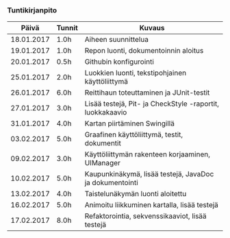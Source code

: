 ### Tuntikirjanpito
Päivä | Tunnit | Kuvaus
--------------- | ----- | ------
18.01.2017 | 1.0h | Aiheen suunnittelua
19.01.2017 | 1.0h | Repon luonti, dokumentoinnin aloitus
20.01.2017 | 0.5h | Githubin konfigurointi
25.01.2017 | 2.0h | Luokkien luonti, tekstipohjainen käyttöliittymä
26.01.2017 | 6.0h | Reittihaun toteuttaminen ja JUnit-testit
27.01.2017 | 3.0h | Lisää testejä, Pit- ja CheckStyle -raportit, luokkakaavio
31.01.2017 | 4.0h | Kartan piirtäminen Swingillä
03.02.2017 | 5.0h | Graafinen käyttöliittymä, testit, dokumentit
09.02.2017 | 3.0h | Käyttöliittymän rakenteen korjaaminen, UIManager
10.02.2017 | 5.0h | Kaupunkinäkymä, lisää testejä, JavaDoc ja dokumentointi 
13.02.2017 | 4.0h | Taistelunäkymän luonti aloitettu
16.02.2017 | 5.0h | Animoitu liikkuminen kartalla, lisää testejä
17.02.2017 | 8.0h | Refaktorointia, sekvenssikaaviot, lisää testejä 